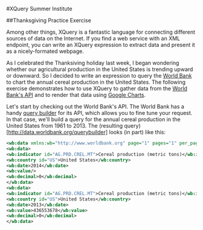 #XQuery Summer Institute

##Thanksgiving Practice Exercise

Among other things, XQuery is a fantastic language for connecting different sources of data on the Internet. If you find a web service with an XML endpoint, you can write an XQuery expression to extract data and present it as a nicely-formated webpage. 

As I celebrated the Thanksiving holiday last week, I began wondering whether our agricultural production in the United States is trending upward or downward. So I decided to write an expression to query the [World Bank](http://data.worldbank.org/) to chart the annual cereal production in the United States. The following exercise demonstrates how to use XQuery to gather data from the [World Bank's API](http://data.worldbank.org/node/9) and to render that data using [Google Charts](https://developers.google.com/chart/). 

Let's start by checking out the World Bank's API. The World Bank has a handy [query builder](http://data.worldbank.org/querybuilder) for its API, which allows you to fine tune your request. In that case, we'll build a query for the annual cereal production in the United States from 1961 to 2013. The (resulting query)[http://data.worldbank.org/querybuilder] looks (in part) like this:

```xml
<wb:data xmlns:wb="http://www.worldbank.org" page="1" pages="1" per_page="100" total="55">
<wb:data>
<wb:indicator id="AG.PRD.CREL.MT">Cereal production (metric tons)</wb:indicator>
<wb:country id="US">United States</wb:country>
<wb:date>2014</wb:date>
<wb:value/>
<wb:decimal>0</wb:decimal>
</wb:data>
<wb:data>
<wb:indicator id="AG.PRD.CREL.MT">Cereal production (metric tons)</wb:indicator>
<wb:country id="US">United States</wb:country>
<wb:date>2013</wb:date>
<wb:value>436553678</wb:value>
<wb:decimal>0</wb:decimal>
</wb:data>
